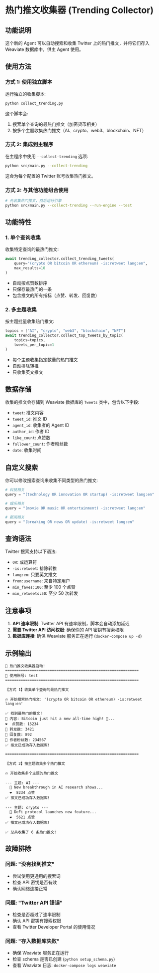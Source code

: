 # 热门推文收集器 (Trending Collector)

## 功能说明

这个新的 Agent 可以自动搜索和收集 Twitter 上的热门推文，并将它们存入 Weaviate 数据库中，供主 Agent 使用。

## 使用方法

### 方式 1: 使用独立脚本

运行独立的收集脚本:

```bash
python collect_trending.py
```

这个脚本会:
1. 搜索单个查询的最热门推文（加密货币相关）
2. 按多个主题收集热门推文（AI、crypto、web3、blockchain、NFT）

### 方式 2: 集成到主程序

在主程序中使用 `--collect-trending` 选项:

```bash
python src/main.py --collect-trending
```

这会为每个配置的 Twitter 账号收集热门推文。

### 方式 3: 与其他功能组合使用

```bash
# 先收集热门推文，然后运行引擎
python src/main.py --collect-trending --run-engine --test
```

## 功能特性

### 1. 单个查询收集

收集特定查询的最热门推文:

```python
await trending_collector.collect_trending_tweets(
    query="(crypto OR bitcoin OR ethereum) -is:retweet lang:en",
    max_results=10
)
```

- 自动按点赞数排序
- 只保存最热门的一条
- 包含推文的所有指标（点赞、转发、回复数）

### 2. 多主题收集

按主题批量收集热门推文:

```python
topics = ["AI", "crypto", "web3", "blockchain", "NFT"]
await trending_collector.collect_top_tweets_by_topic(
    topics=topics,
    tweets_per_topic=1
)
```

- 每个主题收集指定数量的热门推文
- 自动排除转推
- 只收集英文推文

## 数据存储

收集的推文会存储到 Weaviate 数据库的 `Tweets` 类中，包含以下字段:

- `tweet`: 推文内容
- `tweet_id`: 推文 ID
- `agent_id`: 收集者的 Agent ID
- `author_id`: 作者 ID
- `like_count`: 点赞数
- `follower_count`: 作者粉丝数
- `date`: 收集时间

## 自定义搜索

你可以修改搜索查询来收集不同类型的热门推文:

```python
# 科技相关
query = "(technology OR innovation OR startup) -is:retweet lang:en"

# 娱乐相关
query = "(movie OR music OR entertainment) -is:retweet lang:en"

# 新闻相关
query = "(breaking OR news OR update) -is:retweet lang:en"
```

## 查询语法

Twitter 搜索支持以下语法:

- `OR`: 或运算符
- `-is:retweet`: 排除转推
- `lang:en`: 只要英文推文
- `from:username`: 来自特定用户
- `min_faves:100`: 至少 100 个点赞
- `min_retweets:50`: 至少 50 次转发

## 注意事项

1. **API 速率限制**: Twitter API 有速率限制，脚本会自动添加延迟
2. **需要 Twitter API 访问权限**: 确保你的 API 密钥有搜索权限
3. **数据库连接**: 确保 Weaviate 服务正在运行 (`docker-compose up -d`)

## 示例输出

```
🚀 热门推文收集器启动!
============================================================
📱 使用账号: test
============================================================

【方式 1】收集单个查询的最热门推文

🔥 开始搜索热门推文: '(crypto OR bitcoin OR ethereum) -is:retweet lang:en'

✅ 找到最热门的推文!
📝 内容: Bitcoin just hit a new all-time high! 🚀...
❤️  点赞数: 15234
🔄 转发数: 3421
💬 回复数: 892
👥 作者粉丝数: 234567
✅ 推文已成功存入数据库!

============================================================

【方式 2】按主题收集多个热门推文

🔥 开始收集多个主题的热门推文

--- 主题: AI ---
  📝 New breakthrough in AI research shows...
  ❤️  8234 点赞
✅ 推文已成功存入数据库!

--- 主题: crypto ---
  📝 DeFi protocol launches new feature...
  ❤️  5621 点赞
✅ 推文已成功存入数据库!

✅ 总共收集了 6 条热门推文!
```

## 故障排除

### 问题: "没有找到推文"

- 尝试使用更通用的搜索词
- 检查 API 密钥是否有效
- 确认网络连接正常

### 问题: "Twitter API 错误"

- 检查是否超过了速率限制
- 确认 API 密钥有搜索权限
- 查看 Twitter Developer Portal 的使用情况

### 问题: "存入数据库失败"

- 确保 Weaviate 服务正在运行
- 检查 schema 是否已创建 (`python setup_schema.py`)
- 查看 Weaviate 日志: `docker-compose logs weaviate`

